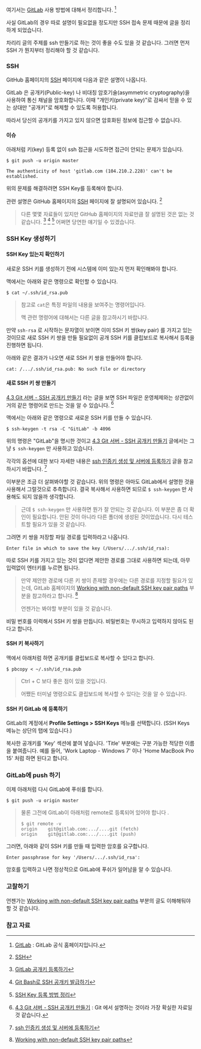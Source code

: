 여기서는 [GitLab](https://gitlab.com) 사용 방법에 대해서 정리합니다. [^gitlab]

사실 GitLab의 경우 따로 설명이 필요없을 정도지만 SSH 접속 문제 때문에 글을 정리하게 되었습니다. 

차리리 글의 주제를 ssh 만들기로 하는 것이 좋을 수도 있을 것 같습니다. 그러면 먼저 SSH 가 뭔지부터 정리해야 할 것 같습니다.

### SSH

GitHub 홈페이지의 [SSH](https://docs.gitlab.com/ce/ssh/README.html) 페이지에 다음과 같은 설명이 나옵니다.

GitLab 은 공개키(Public-key) 나 비대칭 암호기술(asymmetric cryptography)을 사용하여 통신 채널을 암호화합니다. 이때 "개인키(private key)"로 감싸서 믿을 수 있는 상대만 "공개키"로 해제할 수 있도록 허용합니다.

따라서 당신의 공개키를 가지고 있지 않으면 암호화된 정보에 접근할 수 없습니다.

#### 이슈 

아래처럼 키(key) 등록 없이 ssh 접근을 시도하면 접근이 안되는 문제가 있습니다. 

```
$ git push -u origin master

The authenticity of host 'gitlab.com (104.210.2.228)' can't be established.
```

위의 문제를 해결하려면 SSH Key를 등록해야 합니다. 

관련 설명은 GitHub 홈페이지의 [SSH](https://docs.gitlab.com/ce/ssh/README.html) 페이지에 잘 설명되어 있습니다. [^gitlab-ssh]

> 다른 몇몇 자료들이 있지만 GitHub 홈페이지의 자료만큼 잘 설명된 것은 없는 것 같습니다. [^pseg-5966] [^pseg-5955] [^the-second-brain] 어쩌면 당연한 얘기일 수 있겠습니다. 

### SSH Key 생성하기

#### SSH Key 있는지 확인하기

새로운 SSH 키를 생성하기 전에 시스템에 이미 있는지 먼저 확인해봐야 합니다.

맥에서는 아래와 같은 명령으로 확인할 수 있습니다.

```
$ cat ~/.ssh/id_rsa.pub
```

> 참고로 `cat`은 특정 파일의 내용을 보여주는 명령어입니다. 
> 
> 맥 관련 명령어에 대해서는 다른 글을 참고하시기 바랍니다. 

만약 `ssh-rsa` 로 시작하는 문자열이 보이면 이미 SSH 키 쌍(key pair) 를 가지고 있는 것이므로 새로 SSH 키 쌍을 만들 필요없이 공개 SSH 키를 클립보드로 복사해서 등록을 진행하면 됩니다.

아래와 같은 결과가 나오면 새로 SSH 키 쌍을 만들어야 합니다. 

```
cat: /.../.ssh/id_rsa.pub: No such file or directory
```

#### 새로 SSH 키 쌍 만들기

[4.3 Git 서버 - SSH 공개키 만들기](https://git-scm.com/book/ko/v2/Git-서버-SSH-공개키-만들기) 라는 글을 보면 SSH 파일은 운영체제와는 상관없이 거의 같은 명령어로 만드는 것을 알 수 있습니다. [^git-scm]

맥에서는 아래와 같은 명령으로 새로운 SSH 키를 만들 수 있습니다. 

```
$ ssh-keygen -t rsa -C "GitLab" -b 4096
```

위의 명령은 "GitLab"을 명시한 것이고 [4.3 Git 서버 - SSH 공개키 만들기](https://git-scm.com/book/ko/v2/Git-서버-SSH-공개키-만들기) 글에서는 그냥 `$ ssh-keygen` 만 사용하고 있습니다. 

각각의 옵션에 대한 보다 자세한 내용은 [ssh 인증키 생성 및 서버에 등록하기](http://www.haruair.com/blog/2220) 글을 참고하시기 바랍니다. [^haruair-2220]

이부분은 조금 더 살펴봐야할 것 같습니다. 위의 명령은 아마도 GitLab에서 설명한 것을 사용해서 그럴것으로 추측합니다. 결국 복사해서 사용하면 되므로 `$ ssh-keygen` 만 사용해도 되지 않을까 생각합니다. 

> 근데 `$ ssh-keygen` 만 사용하면 뭔가 잘 안되는 것 같습니다. 이 부분은 좀 더 확인이 필요합니다. 안된 것이 아니라 다른 폴더에 생성된 것이었습니다. 다시 테스트할 필요가 있을 것 같습니다.

그려면 키 쌍을 저장할 파일 경로를 입력하라고 나옵니다. 

```
Enter file in which to save the key (/Users/.../.ssh/id_rsa):
```

따로 SSH 키를 가지고 있는 것이 없다면 제안한 경로를 그대로 사용하면 되는데, 아무 입력없이 엔터키를 누르면 됩니다. 

> 만약 제안한 경로에 다른 키 쌍이 존재할 경우에는 다른 경로를 지정할 필요가 있는데, GitLab 홈페이지의 [Working with non-default SSH key pair paths](https://docs.gitlab.com/ce/ssh/README.html#working-with-non-default-ssh-key-pair-paths) 부분을 참고하라고 합니다. [^working-with-non-default-ssh-key]
> 
> 언젠가는 봐야할 부분이 있을 것 같습니다.

비밀 번호를 이력해서 SSH 키 쌍을 만듭니다. 비밀번호는 무시하고 입력하지 않아도 된다고 합니다. 

#### SSH 키 복사하기

맥에서 아래처럼 하면 공개키를 클립보드로 복사할 수 있다고 합니다.  

```
$ pbcopy < ~/.ssh/id_rsa.pub
```

> Ctrl + C 보다 좋은 점이 있을 것입니다. 
> 
> 어쨌든 터미널 명령으로도 클립보드에 복사할 수 있다는 것을 알 수 있습니다.

#### SSH 키 GitLab 에 등록하기

GitLab의 계정에서 **Profile Settings > SSH Keys** 메뉴를 선택합니다. (SSH Keys 메뉴는 상단의 탭에 있습니다.) 

복사한 공개키를 'Key' 섹션에 붙여 넣습니다. 'Title' 부분에는 구분 가능한 적당한 이름을 붙여줍니다. 예를 들어, 'Work Laptop - Windows 7' 이나 'Home MacBook Pro 15' 처럼 하면 된다고 합니다.

### GitLab에 push 하기

이제 아래처럼 다시 GitLab에 푸쉬를 합니다. 

```
$ git push -u origin master
```

> 물론 그전에 GitLab이 아래처럼 remote로 등록되어 있어야 합니다 .
> 
> ```
> $ git remote -v
> origin	git@gitlab.com:.../....git (fetch)
> origin	git@gitlab.com:.../....git (push)
> ```

그러면, 아래와 같이 SSH 키를 만들 때 입력한 암호를 요구합니다. 

```
Enter passphrase for key '/Users/.../.ssh/id_rsa':
```

암호를 입력하고 나면 정상적으로 GitLab에 푸쉬가 일어남을 알 수 있습니다.

### 고찰하기

언젠가는 [Working with non-default SSH key pair paths](https://docs.gitlab.com/ce/ssh/README.html#working-with-non-default-ssh-key-pair-paths) 부분의 글도 이해해둬야할 것 같습니다. 

### 참고 자료

[^gitlab]: [GitLab](https://gitlab.com) : GitLab 공식 홈페이지입니다.

[^gitlab-ssh]: [SSH](https://docs.gitlab.com/ce/ssh/README.html)

[^pseg-5966]: [GitLab 공개키 등록하기](http://pseg.or.kr/pseg/?mid=infouse&search_target=tag&search_keyword=SSH&document_srl=5966)

[^pseg-5955]: [Git Bash로 SSH 공개키 발급하기](http://pseg.or.kr/pseg/infouse/5955)

[^the-second-brain]: [SSH Key 등록 방법 정리](http://the-second-brain.tistory.com/5)

[^git-scm]: [4.3 Git 서버 - SSH 공개키 만들기](https://git-scm.com/book/ko/v2/Git-서버-SSH-공개키-만들기) : Git 에서 설명하는 것이라 가장 확실한 자료일 것 같습니다.

[^haruair-2220]: [ssh 인증키 생성 및 서버에 등록하기](http://www.haruair.com/blog/2220)

[^working-with-non-default-ssh-key]: [Working with non-default SSH key pair paths](https://docs.gitlab.com/ce/ssh/README.html#working-with-non-default-ssh-key-pair-paths)
